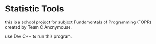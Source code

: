 # Statistic Tools

this is a school project for subject Fundamentals of Programming (FOPR) created by Team C Anonymouse.


use Dev C++ to run this program.



